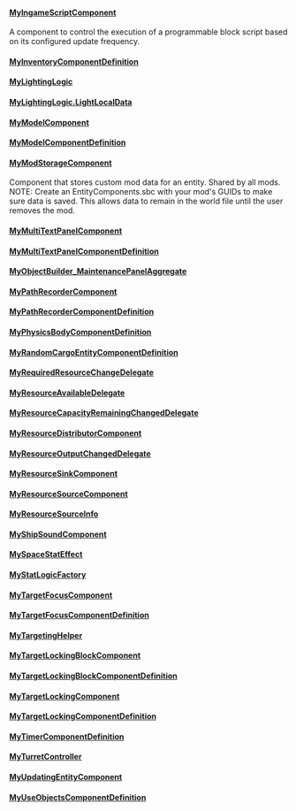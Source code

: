 #### [MyIngameScriptComponent](https://keensoftwarehouse.github.io/SpaceEngineersModAPI/api/Sandbox.Game.EntityComponents.MyIngameScriptComponent.html)

A component to control the execution of a programmable block script based on its configured update frequency.

#### [MyInventoryComponentDefinition](https://keensoftwarehouse.github.io/SpaceEngineersModAPI/api/Sandbox.Game.EntityComponents.MyInventoryComponentDefinition.html)

#### [MyLightingLogic](https://keensoftwarehouse.github.io/SpaceEngineersModAPI/api/Sandbox.Game.EntityComponents.MyLightingLogic.html)

#### [MyLightingLogic.LightLocalData](https://keensoftwarehouse.github.io/SpaceEngineersModAPI/api/Sandbox.Game.EntityComponents.MyLightingLogic.LightLocalData.html)

#### [MyModelComponent](https://keensoftwarehouse.github.io/SpaceEngineersModAPI/api/Sandbox.Game.EntityComponents.MyModelComponent.html)

#### [MyModelComponentDefinition](https://keensoftwarehouse.github.io/SpaceEngineersModAPI/api/Sandbox.Game.EntityComponents.MyModelComponentDefinition.html)

#### [MyModStorageComponent](https://keensoftwarehouse.github.io/SpaceEngineersModAPI/api/Sandbox.Game.EntityComponents.MyModStorageComponent.html)

Component that stores custom mod data for an entity. Shared by all mods. NOTE: Create an EntityComponents.sbc with your mod's GUIDs to make sure data is saved. This allows data to remain in the world file until the user removes the mod.

#### [MyMultiTextPanelComponent](https://keensoftwarehouse.github.io/SpaceEngineersModAPI/api/Sandbox.Game.EntityComponents.MyMultiTextPanelComponent.html)

#### [MyMultiTextPanelComponentDefinition](https://keensoftwarehouse.github.io/SpaceEngineersModAPI/api/Sandbox.Game.EntityComponents.MyMultiTextPanelComponentDefinition.html)

#### [MyObjectBuilder\_MaintenancePanelAggregate](https://keensoftwarehouse.github.io/SpaceEngineersModAPI/api/Sandbox.Game.EntityComponents.MyObjectBuilder_MaintenancePanelAggregate.html)

#### [MyPathRecorderComponent](https://keensoftwarehouse.github.io/SpaceEngineersModAPI/api/Sandbox.Game.EntityComponents.MyPathRecorderComponent.html)

#### [MyPathRecorderComponentDefinition](https://keensoftwarehouse.github.io/SpaceEngineersModAPI/api/Sandbox.Game.EntityComponents.MyPathRecorderComponentDefinition.html)

#### [MyPhysicsBodyComponentDefinition](https://keensoftwarehouse.github.io/SpaceEngineersModAPI/api/Sandbox.Game.EntityComponents.MyPhysicsBodyComponentDefinition.html)

#### [MyRandomCargoEntityComponentDefinition](https://keensoftwarehouse.github.io/SpaceEngineersModAPI/api/Sandbox.Game.EntityComponents.MyRandomCargoEntityComponentDefinition.html)

#### [MyRequiredResourceChangeDelegate](https://keensoftwarehouse.github.io/SpaceEngineersModAPI/api/Sandbox.Game.EntityComponents.MyRequiredResourceChangeDelegate.html)

#### [MyResourceAvailableDelegate](https://keensoftwarehouse.github.io/SpaceEngineersModAPI/api/Sandbox.Game.EntityComponents.MyResourceAvailableDelegate.html)

#### [MyResourceCapacityRemainingChangedDelegate](https://keensoftwarehouse.github.io/SpaceEngineersModAPI/api/Sandbox.Game.EntityComponents.MyResourceCapacityRemainingChangedDelegate.html)

#### [MyResourceDistributorComponent](https://keensoftwarehouse.github.io/SpaceEngineersModAPI/api/Sandbox.Game.EntityComponents.MyResourceDistributorComponent.html)

#### [MyResourceOutputChangedDelegate](https://keensoftwarehouse.github.io/SpaceEngineersModAPI/api/Sandbox.Game.EntityComponents.MyResourceOutputChangedDelegate.html)

#### [MyResourceSinkComponent](https://keensoftwarehouse.github.io/SpaceEngineersModAPI/api/Sandbox.Game.EntityComponents.MyResourceSinkComponent.html)

#### [MyResourceSourceComponent](https://keensoftwarehouse.github.io/SpaceEngineersModAPI/api/Sandbox.Game.EntityComponents.MyResourceSourceComponent.html)

#### [MyResourceSourceInfo](https://keensoftwarehouse.github.io/SpaceEngineersModAPI/api/Sandbox.Game.EntityComponents.MyResourceSourceInfo.html)

#### [MyShipSoundComponent](https://keensoftwarehouse.github.io/SpaceEngineersModAPI/api/Sandbox.Game.EntityComponents.MyShipSoundComponent.html)

#### [MySpaceStatEffect](https://keensoftwarehouse.github.io/SpaceEngineersModAPI/api/Sandbox.Game.EntityComponents.MySpaceStatEffect.html)

#### [MyStatLogicFactory](https://keensoftwarehouse.github.io/SpaceEngineersModAPI/api/Sandbox.Game.EntityComponents.MyStatLogicFactory.html)

#### [MyTargetFocusComponent](https://keensoftwarehouse.github.io/SpaceEngineersModAPI/api/Sandbox.Game.EntityComponents.MyTargetFocusComponent.html)

#### [MyTargetFocusComponentDefinition](https://keensoftwarehouse.github.io/SpaceEngineersModAPI/api/Sandbox.Game.EntityComponents.MyTargetFocusComponentDefinition.html)

#### [MyTargetingHelper](https://keensoftwarehouse.github.io/SpaceEngineersModAPI/api/Sandbox.Game.EntityComponents.MyTargetingHelper.html)

#### [MyTargetLockingBlockComponent](https://keensoftwarehouse.github.io/SpaceEngineersModAPI/api/Sandbox.Game.EntityComponents.MyTargetLockingBlockComponent.html)

#### [MyTargetLockingBlockComponentDefinition](https://keensoftwarehouse.github.io/SpaceEngineersModAPI/api/Sandbox.Game.EntityComponents.MyTargetLockingBlockComponentDefinition.html)

#### [MyTargetLockingComponent](https://keensoftwarehouse.github.io/SpaceEngineersModAPI/api/Sandbox.Game.EntityComponents.MyTargetLockingComponent.html)

#### [MyTargetLockingComponentDefinition](https://keensoftwarehouse.github.io/SpaceEngineersModAPI/api/Sandbox.Game.EntityComponents.MyTargetLockingComponentDefinition.html)

#### [MyTimerComponentDefinition](https://keensoftwarehouse.github.io/SpaceEngineersModAPI/api/Sandbox.Game.EntityComponents.MyTimerComponentDefinition.html)

#### [MyTurretController](https://keensoftwarehouse.github.io/SpaceEngineersModAPI/api/Sandbox.Game.EntityComponents.MyTurretController.html)

#### [MyUpdatingEntityComponent](https://keensoftwarehouse.github.io/SpaceEngineersModAPI/api/Sandbox.Game.EntityComponents.MyUpdatingEntityComponent.html)

#### [MyUseObjectsComponentDefinition](https://keensoftwarehouse.github.io/SpaceEngineersModAPI/api/Sandbox.Game.EntityComponents.MyUseObjectsComponentDefinition.html)
